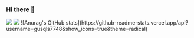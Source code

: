 ### Hi there 👋


<a href="https://hits.seeyoufarm.com">
<img src="https://hits.seeyoufarm.com/api/count/incr/badge.svg?url=https%3A%2F%2Fgithub.com%2Fgjbae1212%2Fhit-counter&count_bg=%2379C83D&title_bg=%23555555&icon=dependabot.svg&icon_color=%23E7E7E7&title=hits&edge_flat=false"/></a>

<img src="https://img.shields.io/badge/Android-3DDC84?style=flat-square&logo=Android&logoColor=white"/>
![Anurag's GitHub stats](https://github-readme-stats.vercel.app/api?username=gusqls7748&show_icons=true&theme=radical)

<!--
**gusqls7748/gusqls7748** is a ✨ _special_ ✨ repository because its `README.md` (this file) appears on your GitHub profile.

Here are some ideas to get you started:

- 🔭 I’m currently working on ...
- 🌱 I’m currently learning ...
- 👯 I’m looking to collaborate on ...
- 🤔 I’m looking for help with ...
- 💬 Ask me about ...
- 📫 How to reach me: ...
- 😄 Pronouns: ...
- ⚡ Fun fact: ...
-->
